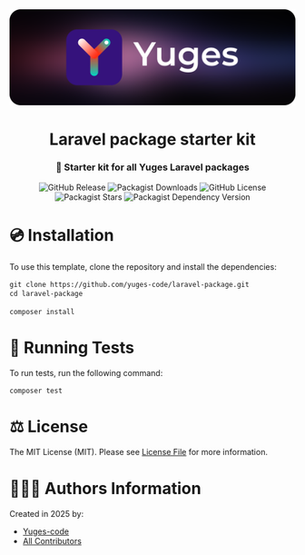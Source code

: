 <div align="center">
    <img src="https://raw.githubusercontent.com/yuges-code/laravel-package/master/assets/logo.png">
</div>

<div align="center">
    <h1>Laravel package starter kit</h1>
</div>

<div align="center">
    <h3>🚀 Starter kit for all Yuges Laravel packages</h3>
</div>

<div align="center">
    <img alt="GitHub Release" src="https://img.shields.io/github/v/release/yuges-code/laravel-package">
    <img alt="Packagist Downloads" src="https://img.shields.io/packagist/dt/yuges-code/laravel-package">
    <img alt="GitHub License" src="https://img.shields.io/github/license/yuges-code/laravel-package">
    <img alt="Packagist Stars" src="https://img.shields.io/packagist/stars/yuges-code/laravel-package">
    <img
        alt="Packagist Dependency Version"
        src="https://img.shields.io/packagist/dependency-v/yuges-code/laravel-package/php"
    >
</div>

# 💿 Installation

To use this template, clone the repository and install the dependencies:

```
git clone https://github.com/yuges-code/laravel-package.git
cd laravel-package

composer install
```

# 🧪 Running Tests

To run tests, run the following command:

```
composer test
```

# ⚖️ License

The MIT License (MIT). Please see [License File](LICENSE.md) for more information.

# 🙆🏼‍♂️ Authors Information

Created in 2025 by:

- [Yuges-code](https://github.com/yuges-code)
- [All Contributors](../../contributors)
